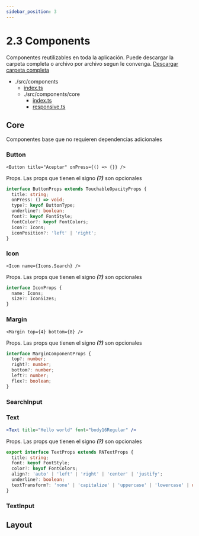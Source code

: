 ```yaml
---
sidebar_position: 3
---
```


# 2.3 Components
Componentes reutilizables en toda la aplicación. Puede descargar la carpeta completa o archivo por archivo segun le convenga. [Descargar carpeta completa](https://reactnative.dev/docs/speeding-ci-builds)
- ./src/components
  - [index.ts](https://reactnative.dev/docs/speeding-ci-builds)
  - ./src/components/core
    - [index.ts](https://reactnative.dev)
    - [responsive.ts](https://reactnative.dev)


## Core
Componentes base que no requieren dependencias adicionales

### Button
```tsx
<Button title="Aceptar" onPress={() => {}} />
```
Props. Las props que tienen el signo **_(?)_** son opcionales
```ts title="src/components/core/Button.tsx"
interface ButtonProps extends TouchableOpacityProps {
  title: string;
  onPress: () => void;
  type?: keyof ButtonType;
  underline?: boolean;
  font?: keyof FontStyle;
  fontColor?: keyof FontColors;
  icon?: Icons;
  iconPosition?: 'left' | 'right';
}
```
### Icon
```tsx
<Icon name={Icons.Search} />
```
Props. Las props que tienen el signo **_(?)_** son opcionales
```ts
interface IconProps {
  name: Icons;
  size?: IconSizes;
}
```

### Margin
```tsx
<Margin top={4} bottom={8} />
```
Props. Las props que tienen el signo **_(?)_** son opcionales
```ts
interface MarginComponentProps {
  top?: number;
  right?: number;
  bottom?: number;
  left?: number;
  flex?: boolean;
}

```

### SearchInput

### Text
```jsx
<Text title="Hello world" font="body16Regular" />
```
Props. Las props que tienen el signo **_(?)_** son opcionales
```ts
export interface TextProps extends RNTextProps {
  title: string;
  font: keyof FontStyle;
  color?: keyof FontColors;
  align?: 'auto' | 'left' | 'right' | 'center' | 'justify';
  underline?: boolean;
  textTransform?: 'none' | 'capitalize' | 'uppercase' | 'lowercase' | undefined;
}
```

### TextInput

## Layout